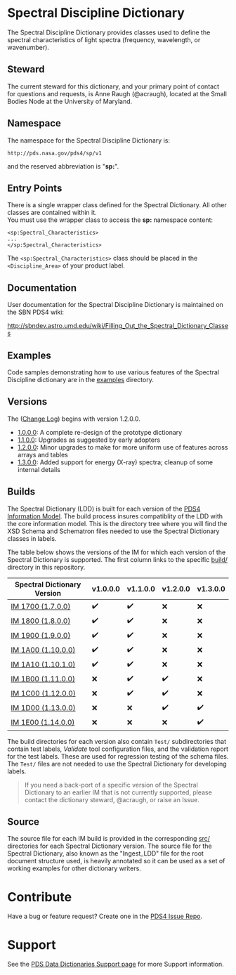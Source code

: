 # Spectral Discipline Dictionary

The Spectral Discipline Dictionary provides classes used to define the spectral characteristics of light spectra 
(frequency, wavelength, or wavenumber).

## Steward

The current steward for this dictionary, and your primary point of contact for questions and requests, is Anne Raugh (@acraugh),
located at the Small Bodies Node at the University of Maryland.

## Namespace

The namespace for the Spectral Discipline Dictionary is:

    http://pds.nasa.gov/pds4/sp/v1
    
and the reserved abbreviation is "**sp:**".

## Entry Points

There is a single wrapper class defined for the Spectral Dictionary. All other classes are contained within it.  
You must use the wrapper class to access the **sp:** namespace content:

    <sp:Spectral_Characteristics>
    ...
    </sp:Spectral_Characteristics>
    
The ```<sp:Spectral_Characteristics>``` class should be placed in the ```<Discipline_Area>``` of your product label.    

## Documentation

User documentation for the Spectral Discipline Dictionary is maintained on the SBN PDS4 wiki:

http://sbndev.astro.umd.edu/wiki/Filling_Out_the_Spectral_Dictionary_Classes

## Examples

Code samples demonstrating how to use various features of the Spectral Discipline dictionary are in the [examples](examples) directory.

## Versions

The ([Change Log](ChangeLog.md)) begins with version 1.2.0.0.

- [1.0.0.0](src/1.0.0.0): A complete re-design of the prototype dictionary
- [1.1.0.0](src/1.1.0.0): Upgrades as suggested by early adopters
- [1.2.0.0](src/1.2.0.0): Minor upgrades to make for more uniform use of features across arrays and tables
- [1.3.0.0](src/1.3.0.0): Added support for energy (X-ray) spectra; cleanup of some internal details

## Builds

The Spectral Dictionary (LDD) is built for each version of the [PDS4 Information Model](https://pds.nasa.gov/pds4/doc/im/).
The build process insures compatiblity of the LDD with the core information model. This is the directory tree where you will
find the XSD Schema and Schematron files needed to use the Spectral Dictionary classes in labels.

The table below shows the versions of the IM for which each version of the Spectral Dictionary is supported. The first
column links to the specific [build/](build) directory in this repository.

Spectral Dictionary Version | v1.0.0.0 | v1.1.0.0 | v1.2.0.0  | v1.3.0.0
--------------------------- | -------- | -------- | --------  | --------
[IM 1700 (1.7.0.0)](build/1.7.0.0) | :heavy_check_mark: | :heavy_check_mark: | :x: | :x:
[IM 1800 (1.8.0.0)](build/1.8.0.0) | :heavy_check_mark: | :heavy_check_mark: | :x: | :x:
[IM 1900 (1.9.0.0)](build/1.9.0.0) | :heavy_check_mark: | :heavy_check_mark: | :x: | :x:
[IM 1A00 (1.10.0.0)](build/1.A.0.0) | :heavy_check_mark: | :heavy_check_mark: | :x: | :x:
[IM 1A10 (1.10.1.0)](build/1.A.1.0) | :heavy_check_mark: | :heavy_check_mark: | :x: | :x:
[IM 1B00 (1.11.0.0)](build/1.B.0.0) | :x: | :heavy_check_mark: | :heavy_check_mark: | :x:
[IM 1C00 (1.12.0.0)](build/1.C.0.0) | :x: | :heavy_check_mark: | :heavy_check_mark: | :x:
[IM 1D00 (1.13.0.0)](build/1.D.0.0) | :x: | :x: | :heavy_check_mark: | :heavy_check_mark:
[IM 1E00 (1.14.0.0)](build/1.E.0.0) | :x: | :x: | :x: | :heavy_check_mark:

The build directories for each version also contain ```Test/``` subdirectories that contain test labels, *Validate* tool 
configuration files, and the validation report for the test labels.  These are used for regression testing of the schema 
files.  The ```Test/``` files are not needed to use the Spectral Dictionary for developing labels.

> If you need a back-port of a specific version of the Spectral Dictionary to an earlier IM that is not currently supported,
> please contact the dictionary steward, @acraugh, or raise an Issue.

## Source

The source file for each IM build is provided in the corresponding [src/](src) directories for each Spectral Dictionary version. The source file for the Spectral Dictionary, also known as the "Ingest_LDD" file for the root document structure used, is heavily annotated so it can be used as a set of working examples for other dictionary writers.


# Contribute

Have a bug or feature request? Create one in the [PDS4 Issue Repo](https://github.com/pds-data-dictionaries/PDS4-LDD-Issue-Repo/issues/new/choose).


# Support

See the [PDS Data Dictionaries Support page](https://pds-data-dictionaries.github.io/support/) for more Support information.


